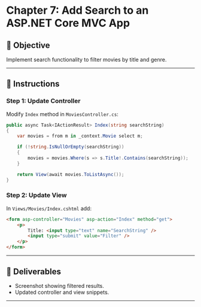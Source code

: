 # Chapter 7: Add Search to an ASP.NET Core MVC App

## 🎯 Objective
Implement search functionality to filter movies by title and genre.

---

## 📝 Instructions

### Step 1: Update Controller
Modify `Index` method in `MoviesController.cs`:

```csharp
public async Task<IActionResult> Index(string searchString)
{
    var movies = from m in _context.Movie select m;

    if (!string.IsNullOrEmpty(searchString))
    {
        movies = movies.Where(s => s.Title!.Contains(searchString));
    }

    return View(await movies.ToListAsync());
}
```

### Step 2: Update View
In `Views/Movies/Index.cshtml` add:

```html
<form asp-controller="Movies" asp-action="Index" method="get">
    <p>
        Title: <input type="text" name="SearchString" />
        <input type="submit" value="Filter" />
    </p>
</form>
```

---

## 🧪 Deliverables
- Screenshot showing filtered results.
- Updated controller and view snippets.

---
